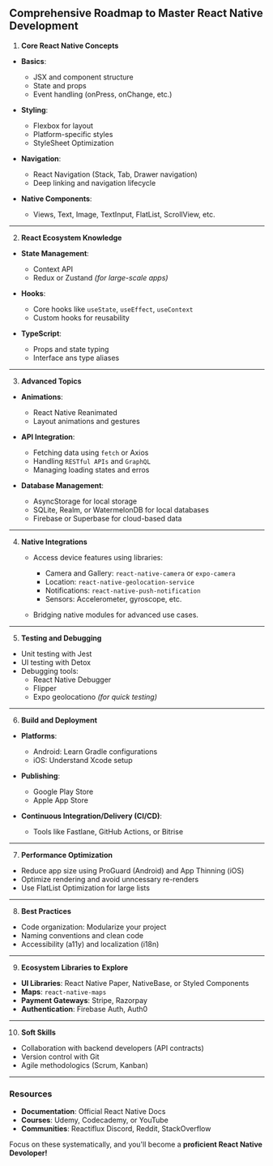 ## Comprehensive Roadmap to Master React Native Development

1. **Core React Native Concepts**
  - **Basics**:
    - JSX and component structure 
    - State and props 
    - Event handling (onPress, onChange, etc.)

  - **Styling**:
    - Flexbox for layout
    - Platform-specific styles
    - StyleSheet Optimization

  - **Navigation**:
    - React Navigation (Stack, Tab, Drawer navigation)
    - Deep linking and navigation lifecycle

  - **Native Components**:
    - Views, Text, Image, TextInput, FlatList, ScrollView, etc.

---

2. **React Ecosystem Knowledge**
  - **State Management**:
     - Context API
     - Redux or Zustand *(for large-scale apps)*
    
  - **Hooks**:
    - Core hooks like `useState`, `useEffect`, `useContext`
    - Custom hooks for reusability

  - **TypeScript**:
    - Props and state typing 
    - Interface ans type aliases

---

3. **Advanced Topics**

  - **Animations**:
    - React Native Reanimated
    - Layout animations and gestures 
  
  - **API Integration**:
    - Fetching data using `fetch` or Axios
    - Handling `RESTful APIs` and `GraphQL`
    - Managing loading states and erros 

  - **Database Management**:
    - AsyncStorage for local storage 
    - SQLite, Realm, or WatermelonDB for local databases
    - Firebase or Superbase for cloud-based data

---

4. **Native Integrations**

    - Access device features using libraries:
      - Camera and Gallery: `react-native-camera` or `expo-camera`
      - Location: `react-native-geolocation-service`
      - Notifications: `react-native-push-notification`
      - Sensors: Accelerometer, gyroscope, etc.

    - Bridging native modules for advanced use cases.

---

5. **Testing and Debugging** 

  - Unit testing with Jest
  - UI testing with Detox
  - Debugging tools:
    - React Native Debugger
    - Flipper
    - Expo geolocationo *(for quick testing)*

---

6. **Build and Deployment**

  - **Platforms**:
    - Android: Learn Gradle configurations
    - iOS: Understand Xcode setup

  - **Publishing**:
    - Google Play Store
    - Apple App Store

  - **Continuous Integration/Delivery (CI/CD)**:
    - Tools like Fastlane, GitHub Actions, or Bitrise

---

7. **Performance Optimization**
  - Reduce app size using ProGuard (Android) and App Thinning (iOS)
  - Optimize rendering and avoid unncessary re-renders
  - Use FlatList Optimization for large lists

---

8. **Best Practices**
  - Code organization: Modularize your project
  - Naming conventions and clean code 
  - Accessibility (a11y) and localization (i18n)

---

9. **Ecosystem Libraries to Explore**
  - **UI Libraries**: React Native Paper, NativeBase, or Styled Components 
  - **Maps**: `react-native-maps`
  - **Payment Gateways**: Stripe, Razorpay
  - **Authentication**: Firebase Auth, Auth0

---

10. **Soft Skills**
  - Collaboration with backend developers (API contracts)
  - Version control with Git
  - Agile methodologics (Scrum, Kanban)

---

### Resources

 - **Documentation**: Official React Native Docs
 - **Courses**: Udemy, Codecademy, or YouTube
 - **Communities**: Reactiflux Discord, Reddit, StackOverflow


Focus on these systematically, and you'll become a **proficient React Native Devoloper!**